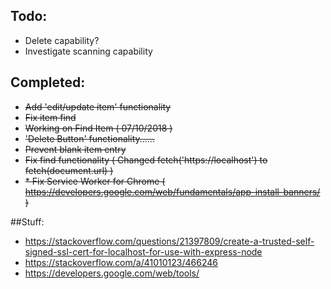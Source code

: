 ## Todo:
* Delete capability?
* Investigate scanning capability

## Completed:
* ~~Add 'edit/update item' functionality~~
* ~~Fix item find~~
* ~~Working on Find Item ( 07/10/2018 )~~
* ~~'Delete Button' functionality......~~
* ~~Prevent blank item entry~~
* ~~Fix find functionality ( Changed fetch('https://localhost') to fetch(document.url) )~~
* ~~* Fix Service Worker for Chrome ( https://developers.google.com/web/fundamentals/app-install-banners/ )~~

##Stuff:
* https://stackoverflow.com/questions/21397809/create-a-trusted-self-signed-ssl-cert-for-localhost-for-use-with-express-node
* https://stackoverflow.com/a/41010123/466246
* https://developers.google.com/web/tools/
